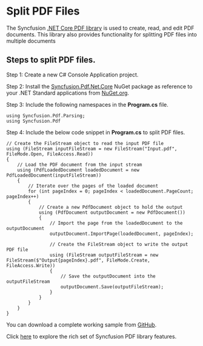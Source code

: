 # Split PDF Files

The Syncfusion [.NET Core PDF library](https://www.syncfusion.com/document-processing/pdf-framework/net-core/pdf-library) is used to create, read, and edit PDF documents. This library also provides functionality for splitting PDF files into multiple documents

## Steps to split PDF files.

Step 1:  Create a new C# Console Application project.

Step 2: Install the [Syncfusion.Pdf.Net.Core](https://www.nuget.org/packages/Syncfusion.Pdf.Net.Core/) NuGet package as reference to your .NET Standard applications from [NuGet.org](https://www.nuget.org/).

Step 3: Include the following namespaces in the **Program.cs** file.


```
using Syncfusion.Pdf.Parsing;
using Syncfusion.Pdf

```

Step 4: Include the below code snippet in **Program.cs** to split PDF files.
```
// Create the FileStream object to read the input PDF file
using (FileStream inputFileStream = new FileStream("Input.pdf", FileMode.Open, FileAccess.Read))
{
    // Load the PDF document from the input stream
    using (PdfLoadedDocument loadedDocument = new PdfLoadedDocument(inputFileStream)) 
    {
        // Iterate over the pages of the loaded document
        for (int pageIndex = 0; pageIndex < loadedDocument.PageCount; pageIndex++) 
        {
            // Create a new PdfDocument object to hold the output
            using (PdfDocument outputDocument = new PdfDocument())   
            {
                // Import the page from the loadedDocument to the outputDocument
                outputDocument.ImportPage(loadedDocument, pageIndex); 
                
                // Create the FileStream object to write the output PDF file
                using (FileStream outputFileStream = new FileStream($"Output{pageIndex}.pdf", FileMode.Create, FileAccess.Write))
                {
                    // Save the outputDocument into the outputFileStream
                    outputDocument.Save(outputFileStream);
                }
            }
        }
    }
}

```

You can download a complete working sample from [GitHub](https://github.com/SyncfusionExamples/PDF-Examples/tree/master/Pages/Splitting-PDF-file-into-individual-pages/).

Click [here](https://www.syncfusion.com/document-processing/pdf-framework/net-core) to explore the rich set of Syncfusion PDF library features.
